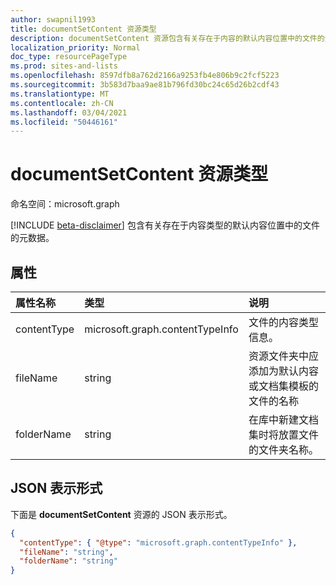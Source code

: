 ```yaml
---
author: swapnil1993
title: documentSetContent 资源类型
description: documentSetContent 资源包含有关存在于内容的默认内容位置中的文件的元数据。
localization_priority: Normal
doc_type: resourcePageType
ms.prod: sites-and-lists
ms.openlocfilehash: 8597dfb8a762d2166a9253fb4e806b9c2fcf5223
ms.sourcegitcommit: 3b583d7baa9ae81b796fd30bc24c65d26b2cdf43
ms.translationtype: MT
ms.contentlocale: zh-CN
ms.lasthandoff: 03/04/2021
ms.locfileid: "50446161"
---
```

# <a name="documentsetcontent-resource-type"></a>documentSetContent 资源类型

命名空间：microsoft.graph

[!INCLUDE [beta-disclaimer](../../includes/beta-disclaimer.md)]
包含有关存在于内容类型的默认内容位置中的文件的元数据。

## <a name="properties"></a>属性

| 属性名称  | 类型    | 说明
|:---------------|:--------|:--------------------------------------------------
| contentType    | microsoft.graph.contentTypeInfo | 文件的内容类型信息。 
| fileName      | string  | 资源文件夹中应添加为默认内容或文档集模板的文件的名称  
| folderName         | string  | 在库中新建文档集时将放置文件的文件夹名称。

## <a name="json-representation"></a>JSON 表示形式

下面是 **documentSetContent** 资源的 JSON 表示形式。
<!-- { "blockType": "resource", "@odata.type": "microsoft.graph.documentSetContent" } -->

```json
{
  "contentType": { "@type": "microsoft.graph.contentTypeInfo" },
  "fileName": "string",
  "folderName": "string"
}
```
